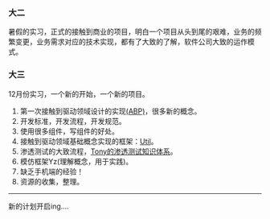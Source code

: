 ### 大二
暑假的实习，正式的接触到商业的项目，明白一个项目从头到尾的艰难，业务的频繁变更，业务需求对应的技术实现，都有了大致的了解，软件公司大致的运作模式。
### 大三
12月份实习，一个新的开始，一个新的项目。
1. 第一次接触到驱动领域设计的实现[(ABP)](http://aspnetboilerplate.com/)，很多新的概念。
2. 开发标准，开发流程，开发规范。
3. 使用很多组件，写组件的好处。
4. 接触到驱动领域基础概念实现的框架：[Util](https://github.com/dotnetcore/Util)。
5. 渗透测试的大致流程，[Tony的渗透测试知识体系](http://admintony.com/)。
6. 模仿框架Yz(理解概念，用于实践)。
7. 缺乏手机端的经验！
8. 资源的收集，整理。
---
新的计划开启ing....
